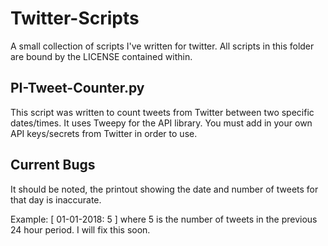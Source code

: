 # Twitter-Scripts
A small collection of scripts I've written for twitter. All scripts in this folder are bound by the LICENSE contained within.


PI-Tweet-Counter.py
-------------------
This script was written to count tweets from Twitter between two specific dates/times. It uses Tweepy for the API library. You must add in your own API keys/secrets from Twitter in order to use.

Current Bugs
-------------
It should be noted, the printout showing the date and number of tweets for that day is inaccurate.

Example:
[ 01-01-2018: 5 ] where 5 is the number of tweets in the previous 24 hour period. I will fix this soon. 
